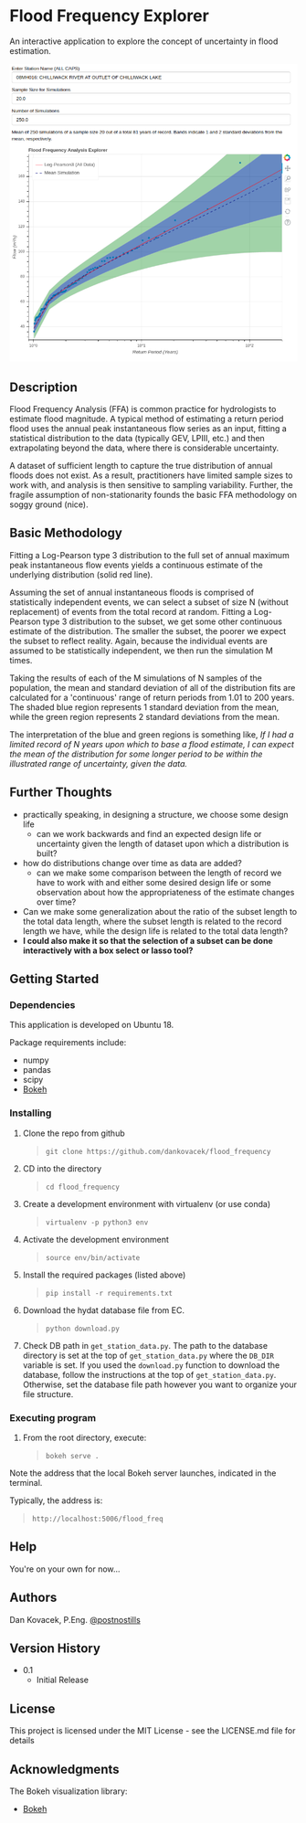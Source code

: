 # Flood Frequency Explorer

An interactive application to explore the concept of uncertainty in flood estimation.

![Screen Capture of basic UI](img/screencap.png)

## Description

Flood Frequency Analysis (FFA) is common practice for hydrologists to estimate flood magnitude.  A typical method of estimating a return period flood uses the annual peak  instantaneous flow series as an input, fitting a statistical distribution to the data (typically GEV, LPIII, etc.) and then extrapolating beyond the data, where there is considerable uncertainty.

A dataset of sufficient length to capture the true distribution of annual floods does not exist.  As a result, practitioners have limited sample sizes to work with, and analysis is then sensitive to sampling variability.  Further, the fragile assumption of non-stationarity founds the basic FFA methodology on soggy ground (nice).

## Basic Methodology

Fitting a Log-Pearson type 3 distribution to the full set of annual maximum peak instantaneous flow events yields a continuous estimate of the underlying distribution (solid red line).

Assuming the set of annual instantaneous floods is comprised of statistically independent events, we can select a subset of size N (without replacement) of events from the total record at random.  Fitting a Log-Pearson type 3 distribution to the subset, we get some other continuous estimate of the distribution.  The smaller the subset, the poorer we expect the subset to reflect reality.  Again, because the individual events are assumed to be statistically independent, we then run the simulation M times.

Taking the results of each of the M simulations of N samples of the population, the mean and standard deviation of all of the distribution fits are calculated for a 'continuous' range of return periods from 1.01 to 200 years.  The shaded blue region represents 1 standard deviation from the mean, while the green region represents 2 standard deviations from the mean.

The interpretation of the blue and green regions is something like, *If I had a limited record of N years upon which to base a flood estimate, I can expect the mean of the distribution for some longer period to be within the illustrated range of uncertainty, given the data.*

## Further Thoughts

* practically speaking, in designing a structure, we choose some design life
  * can we work backwards and find an expected design life or uncertainty given the length of dataset upon which a distribution is built?
* how do distributions change over time as data are added?
  * can we make some comparison between the length of record we have to work with and either some desired design life or some observation about how the appropriateness of the estimate changes over time?
* Can we make some generalization about the ratio of the subset length to the total data length, where the subset length is related to the record length we have, while the design life is related to the total data length?
* **I could also make it so that the selection of a subset can be done interactively with a box select or lasso tool?**

## Getting Started

### Dependencies

This application is developed on Ubuntu 18.

Package requirements include:

* numpy
* pandas
* scipy
* [Bokeh](https://bokeh.pydata.org/en/latest/index.html)

### Installing

1. Clone the repo from github
    >`git clone https://github.com/dankovacek/flood_frequency`

2. CD into the directory
    >`cd flood_frequency`

3. Create a development environment with virtualenv (or use conda)
    >`virtualenv -p python3 env`

4. Activate the development environment
    >`source env/bin/activate`

5. Install the required packages (listed above)
    >`pip install -r requirements.txt`

6. Download the hydat database file from EC.
    >`python download.py`

7. Check DB path in `get_station_data.py`.
    The path to the database directory is set at the top of `get_station_data.py` where the `DB_DIR` variable is set.  If you used the `download.py` function to download the database, follow the instructions at the top of `get_station_data.py`.  Otherwise, set the database file path however you want to organize your file structure.  


### Executing program

1. From the root directory, execute:
    >`bokeh serve .`

Note the address that the local Bokeh server launches, indicated in the terminal.

Typically, the address is:

>`http://localhost:5006/flood_freq`

## Help

You're on your own for now...

## Authors

Dan Kovacek, P.Eng. [@postnostills](https://twitter.com/postnostills)

## Version History

* 0.1
  * Initial Release

## License

This project is licensed under the MIT License - see the LICENSE.md file for details

## Acknowledgments

The Bokeh visualization library:

* [Bokeh](https://https://bokeh.org/)
